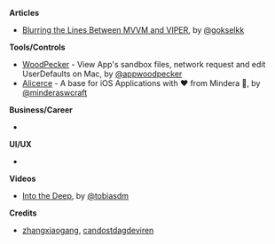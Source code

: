 **Articles**

* [Blurring the Lines Between MVVM and VIPER](https://theswiftpost.co/blurring-the-lines-between-mvvm-and-viper/), by [@gokselkk](https://:twitter.com/gokselkk) 

**Tools/Controls**

* [WoodPecker](http://www.woodpeck.cn) - View App's sandbox files, network request and edit UserDefaults on Mac, by [@appwoodpecker](https://twitter.com/appwoodpecker)
* [Alicerce](https://github.com/Mindera/Alicerce) - A base for iOS Applications with ❤️ from Mindera 🤠, by [@minderaswcraft](https://twitter.com/minderaswcraft)
 

**Business/Career**

* 

**UI/UX**

* 

**Videos**

* [Into the Deep](https://www.youtube.com/watch?v=SCOLRVVRDJk), by [@tobiasdm](https://twitter.com/tobiasdm)

**Credits**

* [zhangxiaogang](https://github.com/github-xiaogang), [candostdagdeviren](https://github.com/candostdagdeviren/)
